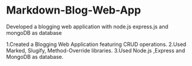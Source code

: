 # Markdown-Blog-Web-App
Developed a blogging web application with node.js express.js and mongoDB as database


1.Created a Blogging Web Application featuring CRUD operations.
2.Used Marked, Slugify, Method-Override libraries.
3.Used Node.js ,Express and MongoDB as database.
